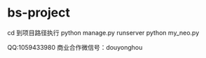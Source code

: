 # bs-project
cd 到项目路径执行
python manage.py runserver
python my_neo.py

QQ:1059433980
商业合作微信号：douyonghou
